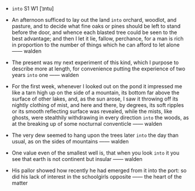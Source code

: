 - `into` S1 W1 [ˈɪntu]



-  An afternoon sufficed to lay out the land `into` orchard, woodlot, and pasture, and to decide what fine oaks or pines should be left to stand before the door, and whence each blasted tree could be seen to the best advantage; and then I let it lie, fallow, perchance, for a man is rich in proportion to the number of things which he can afford to let alone —— walden

- The present was my next experiment of this kind, which I purpose to describe more at length, for convenience putting the experience of two years `into` one —— walden

-  For the first week, whenever I looked out on the pond it impressed me like a tarn high up on the side of a mountain, its bottom far above the surface of other lakes, and, as the sun arose, I saw it throwing off its nightly clothing of mist, and here and there, by degrees, its soft ripples or its smooth reflecting surface was revealed, while the mists, like ghosts, were stealthily withdrawing in every direction `into` the woods, as at the breaking up of some nocturnal conventicle —— walden

-  The very dew seemed to hang upon the trees later `into` the day than usual, as on the sides of mountains —— walden

-  One value even of the smallest well is, that when you look `into` it you see that earth is not continent but insular —— walden

-  His pallor showed how recently he had emerged from it into the port: so did his lack of interest in the schoolgirls opposite —— the heart of the matter